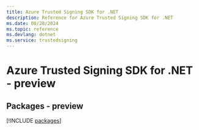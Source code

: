 ```yaml
---
title: Azure Trusted Signing SDK for .NET
description: Reference for Azure Trusted Signing SDK for .NET
ms.date: 08/28/2024
ms.topic: reference
ms.devlang: dotnet
ms.service: trustedsigning
---
```

# Azure Trusted Signing SDK for .NET - preview
## Packages - preview
[!INCLUDE [packages](trusted-signing-index.md)]